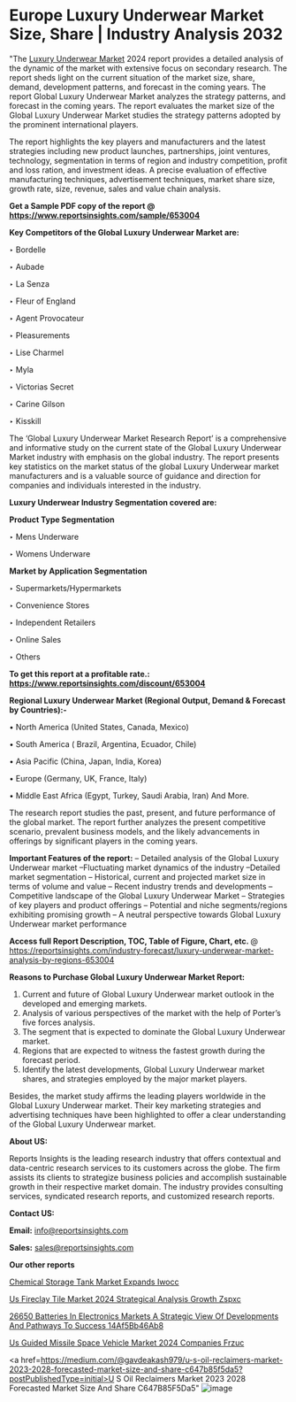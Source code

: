 # Europe Luxury Underwear Market Size, Share | Industry Analysis 2032

"The <a href=https://www.reportsinsights.com/sample/653004>Luxury Underwear Market</a> 2024 report provides a detailed analysis of the dynamic of the market with extensive focus on secondary research. The report sheds light on the current situation of the market size, share, demand, development patterns, and forecast in the coming years. The report Global Luxury Underwear Market analyzes the strategy patterns, and forecast in the coming years. The report evaluates the market size of the Global Luxury Underwear Market studies the strategy patterns adopted by the prominent international players.

The report highlights the key players and manufacturers and the latest strategies including new product launches, partnerships, joint ventures, technology, segmentation in terms of region and industry competition, profit and loss ration, and investment ideas. A precise evaluation of effective manufacturing techniques, advertisement techniques, market share size, growth rate, size, revenue, sales and value chain analysis.

<strong>Get a Sample PDF copy of the report @ <a href=https://www.reportsinsights.com/sample/653004 style=color:#0000ff;>https://www.reportsinsights.com/sample/653004</a></strong>

<strong>Key Competitors of the Global Luxury Underwear Market are:</strong>

‣ Bordelle

‣ Aubade

‣ La Senza

‣ Fleur of England

‣ Agent Provocateur

‣ Pleasurements

‣ Lise Charmel

‣ Myla

‣ Victorias Secret

‣ Carine Gilson

‣ Kisskill

The ‘Global Luxury Underwear Market Research Report’ is a comprehensive and informative study on the current state of the Global Luxury Underwear Market industry with emphasis on the global industry. The report presents key statistics on the market status of the global Luxury Underwear market manufacturers and is a valuable source of guidance and direction for companies and individuals interested in the industry.

<strong>Luxury Underwear Industry Segmentation covered are:</strong>

<strong>Product Type Segmentation</strong>

‣ Mens Underware

‣ Womens Underware

<strong>Market by Application Segmentation</strong>

‣ Supermarkets/Hypermarkets

‣ Convenience Stores

‣ Independent Retailers

‣ Online Sales

‣ Others

<strong>To get this report at a profitable rate.: <a href=https://www.reportsinsights.com/discount/653004 style=color:#0000ff;>https://www.reportsinsights.com/discount/653004</a></strong>

<strong>Regional Luxury Underwear Market (Regional Output, Demand &amp; Forecast by Countries):-</strong>

• North America (United States, Canada, Mexico)

• South America ( Brazil, Argentina, Ecuador, Chile)

• Asia Pacific (China, Japan, India, Korea)

• Europe (Germany, UK, France, Italy)

• Middle East Africa (Egypt, Turkey, Saudi Arabia, Iran) And More.

The research report studies the past, present, and future performance of the global market. The report further analyzes the present competitive scenario, prevalent business models, and the likely advancements in offerings by significant players in the coming years.

<strong>Important Features of the report:</strong>
– Detailed analysis of the Global Luxury Underwear market
–Fluctuating market dynamics of the industry
–Detailed market segmentation
– Historical, current and projected market size in terms of volume and value
– Recent industry trends and developments
– Competitive landscape of the Global Luxury Underwear Market
– Strategies of key players and product offerings
– Potential and niche segments/regions exhibiting promising growth
– A neutral perspective towards Global Luxury Underwear market performance

<strong>Access full Report Description, TOC, Table of Figure, Chart, etc. </strong>@   <a href=https://reportsinsights.com/industry-forecast/luxury-underwear-market-analysis-by-regions-653004 style=color:#0000ff;>https://reportsinsights.com/industry-forecast/luxury-underwear-market-analysis-by-regions-653004</a>

<strong>Reasons to Purchase Global Luxury Underwear Market Report:</strong>
1. Current and future of Global Luxury Underwear market outlook in the developed and emerging markets.
2. Analysis of various perspectives of the market with the help of Porter’s five forces analysis.
3. The segment that is expected to dominate the Global Luxury Underwear market.
4. Regions that are expected to witness the fastest growth during the forecast period.
5. Identify the latest developments, Global Luxury Underwear market shares, and strategies employed by the major market players.

Besides, the market study affirms the leading players worldwide in the Global Luxury Underwear market. Their key marketing strategies and advertising techniques have been highlighted to offer a clear understanding of the Global Luxury Underwear market.

<strong><strong>About US</strong>:</strong>

Reports Insights is the leading research industry that offers contextual and data-centric research services to its customers across the globe. The firm assists its clients to strategize business policies and accomplish sustainable growth in their respective market domain. The industry provides consulting services, syndicated research reports, and customized research reports.

<strong>Contact US:</strong>

<p class=><b>Email:</b> <a href=mailto:info@reportsinsights.com>info@reportsinsights.com</a></p>
<p class=><b>Sales:</b> <a href=mailto:sales@reportsinsights.com>sales@reportsinsights.com</a></p>

<strong>Our other reports</strong>

<a href=https://www.linkedin.com/pulse/chemical-storage-tank-market-expands-iwocc/>Chemical Storage Tank Market Expands Iwocc</a>

<a href=https://www.linkedin.com/pulse/us-fireclay-tile-market-2024-strategical-analysis-growth-zspxc/>Us Fireclay Tile Market 2024 Strategical Analysis Growth Zspxc</a>

<a href=https://medium.com/@jagrutiayachit3/26650-batteries-in-electronics-markets-a-strategic-view-of-developments-and-pathways-to-success-14af5bb46ab8>26650 Batteries In Electronics Markets A Strategic View Of Developments And Pathways To Success 14Af5Bb46Ab8</a>

<a href=https://www.linkedin.com/pulse/us-guided-missile-space-vehicle-market-2024-companies-frzuc/>Us Guided Missile Space Vehicle Market 2024 Companies Frzuc</a>

<a href=https://medium.com/@gavdeakash979/u-s-oil-reclaimers-market-2023-2028-forecasted-market-size-and-share-c647b85f5da5?postPublishedType=initial>U S Oil Reclaimers Market 2023 2028 Forecasted Market Size And Share C647B85F5Da5</a>"
![image](https://github.com/aanak123/RIMarketer1/assets/158471119/043f0495-725e-4d19-ac98-8be263457695)
